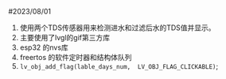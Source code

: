 
#2023/08/01
1. 使用两个TDS传感器用来检测进水和过滤后水的TDS值并显示。
2. 主要使用了lvgl的gif第三方库
3. esp32 的nvs库
4. freertos 的软件定时器和结构体队列
5. `lv_obj_add_flag(lable_days_num,  LV_OBJ_FLAG_CLICKABLE)`;

